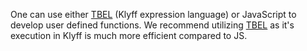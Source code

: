 One can use either [TBEL](/docs/{{docsPrefix}}user-guide/tbel/) (Klyff expression language) or JavaScript to develop user defined functions. 
We recommend utilizing [TBEL](/docs/{{docsPrefix}}user-guide/tbel/) as it's execution in Klyff is much more efficient compared to JS.